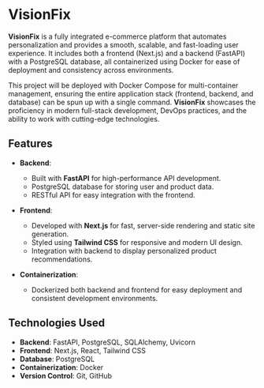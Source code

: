 # VisionFix
**VisionFix** is a fully integrated e-commerce platform that automates personalization and provides a smooth, scalable, and fast-loading user experience. It includes both a frontend (Next.js) and a backend (FastAPI) with a PostgreSQL database, all containerized using Docker for ease of deployment and consistency across environments.

This project will be deployed with Docker Compose for multi-container management, ensuring the entire application stack (frontend, backend, and database) can be spun up with a single command. **VisionFix** showcases the proficiency in modern full-stack development, DevOps practices, and the ability to work with cutting-edge technologies.

## Features

- **Backend**:
  - Built with **FastAPI** for high-performance API development.
  - PostgreSQL database for storing user and product data.
  - RESTful API for easy integration with the frontend.

- **Frontend**:
  - Developed with **Next.js** for fast, server-side rendering and static site generation.
  - Styled using **Tailwind CSS** for responsive and modern UI design.
  - Integration with backend to display personalized product recommendations.

- **Containerization**:
  - Dockerized both backend and frontend for easy deployment and consistent development environments.

## Technologies Used

- **Backend**: FastAPI, PostgreSQL, SQLAlchemy, Uvicorn
- **Frontend**: Next.js, React, Tailwind CSS
- **Database**: PostgreSQL
- **Containerization**: Docker
- **Version Control**: Git, GitHub
